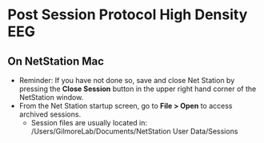 # Post Session Protocol High Density EEG
## On NetStation Mac
- Reminder: If you have not done so, save and close Net Station by pressing the **Close Session** button in the upper right hand corner of the NetStation window.  
- From the Net Station startup screen, go to **File > Open** to access archived sessions.  
  - Session files are usually located in: /Users/GilmoreLab/Documents/NetStation User Data/Sessions
  
